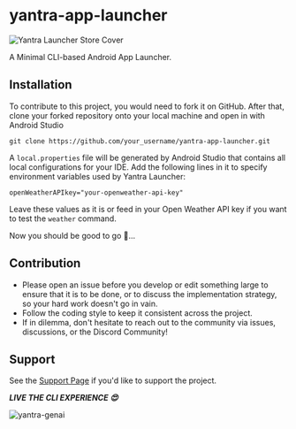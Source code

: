 # yantra-app-launcher

![Yantra Launcher Store Cover](https://github.com/coderGtm/yantra-app-launcher/assets/66418526/1e998174-5481-4b5d-96bb-3ebc7e4d857e)

A Minimal CLI-based Android App Launcher.

## Installation
To contribute to this project, you would need to fork it on GitHub. After that, clone your forked repository onto your local machine and open in with Android Studio
```
git clone https://github.com/your_username/yantra-app-launcher.git
```

A `local.properties` file will be generated by Android Studio that contains all local configurations for your IDE. Add the following lines in it to specify environment variables used by Yantra Launcher:
```
openWeatherAPIkey="your-openweather-api-key"
```
Leave these values as it is or feed in your Open Weather API key if you want to test the `weather` command.

Now you should be good to go 🚀...

## Contribution
- Please open an issue before you develop or edit something large to ensure that it is to be done, or to discuss the implementation strategy, so your hard work doesn't go in vain.
- Follow the coding style to keep it consistent across the project.
- If in dilemma, don't hesitate to reach out to the community via issues, discussions, or the Discord Community!

## Support
See the [Support Page](/support.md) if you'd like to support the project.

***LIVE THE CLI EXPERIENCE :heart_eyes:***

![yantra-genai](https://github.com/coderGtm/yantra-app-launcher/assets/66418526/e721cdc3-f925-4b31-8b47-a8cba6fd7a63)
